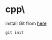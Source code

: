 # cpp\

install Git from [here](https://git-scm.com/book/en/v2/Getting-Started-Installing-Git)
```
git init
```

